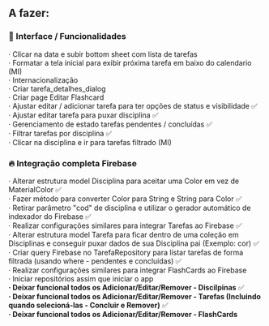 ## A fazer:

### 📝 Interface / Funcionalidades

· Clicar na data e subir bottom sheet com lista de tarefas  
· Formatar a tela inicial para exibir próxima tarefa em baixo do calendario (MI)  
· Internacionalização   
· Criar tarefa_detalhes_dialog  
· Criar page Editar Flashcard   
· Ajustar editar / adicionar tarefa para ter opções de status e visibilidade :white_check_mark:   
· Ajustar editar tarefa para puxar disciplina :white_check_mark:   
· Gerenciamento de estado tarefas pendentes / concluídas :white_check_mark:  
· Filtrar tarefas por disciplina :white_check_mark:    
· Clicar na disciplina e ir para tarefas filtrado (MI)  

### :fire: Integração completa Firebase   
· Alterar estrutura model Disciplina para aceitar uma Color em vez de MaterialColor :white_check_mark:   
· Fazer método para converter Color para String e String para Color :white_check_mark:   
· Retirar parâmetro "cod" de disciplina e utilizar o gerador automático de indexador do Firebase :white_check_mark:   
· Realizar configurações similares para integrar Tarefas ao Firebase :white_check_mark:   
· Alterar estrutura model Tarefa para ficar dentro de uma coleção em Disciplinas e conseguir puxar dados de sua Disciplina pai (Exemplo: cor) :white_check_mark:    
· Criar query Firebase no TarefaRepository para listar tarefas de forma filtrada (usando where - pendentes e concluídas) :white_check_mark:   
· Realizar configurações similares para integrar FlashCards ao Firebase      
· Iniciar repositórios assim que iniciar o app   
**· Deixar funcional todos os Adicionar/Editar/Remover - Discilpinas** :white_check_mark:   
**· Deixar funcional todos os Adicionar/Editar/Remover - Tarefas (Incluindo quando selecioná-las - Concluir e Remover)** :white_check_mark:   
**· Deixar funcional todos os Adicionar/Editar/Remover - FlashCards**   